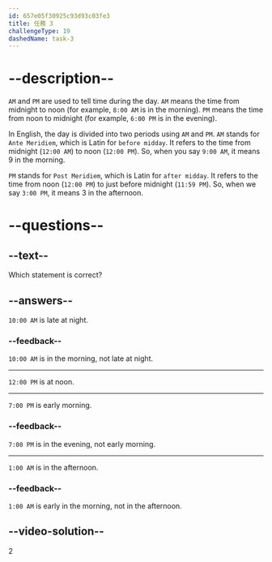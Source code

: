 ```yaml
---
id: 657e05f30925c93d93c03fe3
title: 任務 3
challengeType: 19
dashedName: task-3
---
```


# --description--

`AM` and `PM` are used to tell time during the day. `AM` means the time from midnight to noon (for example, `8:00 AM` is in the morning). `PM` means the time from noon to midnight (for example, `6:00 PM` is in the evening).

In English, the day is divided into two periods using `AM` and `PM`. `AM` stands for `Ante Meridiem`, which is Latin for `before midday`. It refers to the time from midnight (`12:00 AM`) to noon (`12:00 PM`). So, when you say `9:00 AM`, it means 9 in the morning.

`PM` stands for `Post Meridiem`, which is Latin for `after midday`. It refers to the time from noon (`12:00 PM`) to just before midnight (`11:59 PM`). So, when we say `3:00 PM`, it means 3 in the afternoon.


# --questions--

## --text--

Which statement is correct?

## --answers--

`10:00 AM` is late at night.

### --feedback--

`10:00 AM` is in the morning, not late at night.

---

`12:00 PM` is at noon.

---

`7:00 PM` is early morning.

### --feedback--

`7:00 PM` is in the evening, not early morning.

---

`1:00 AM` is in the afternoon.

### --feedback--

`1:00 AM` is early in the morning, not in the afternoon.

## --video-solution--

2
